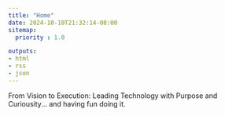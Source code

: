 ```yaml
---
title: "Home"
date: 2024-10-10T21:32:14-08:00
sitemap:
  priority : 1.0

outputs:
- html
- rss
- json
---
```

From Vision to Execution: Leading Technology with Purpose and Curiousity... and having fun doing it.
&nbsp;

&nbsp;
